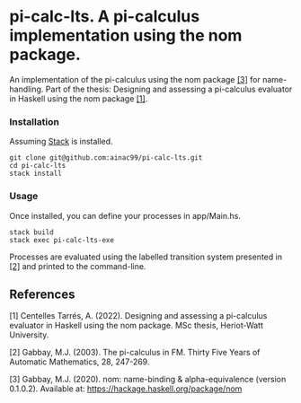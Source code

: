 # pi-calc-lts. A pi-calculus implementation using the nom package. 

An implementation of the pi-calculus using the nom package [[3]](#3) for name-handling.
Part of the thesis: Designing and assessing a pi-calculus evaluator in Haskell using the nom package [[1]](#1). 

### Installation
Assuming [Stack](https://www.haskellstack.org/) is installed.

    git clone git@github.com:ainac99/pi-calc-lts.git
    cd pi-calc-lts
    stack install

### Usage

Once installed, you can define your processes in app/Main.hs.

    stack build
    stack exec pi-calc-lts-exe

Processes are evaluated using the labelled transition system presented in [[2]](#2) and printed to the 
command-line.



## References
<a id="1">[1]</a> 
Centelles Tarrés, A. (2022). 
Designing and assessing a pi-calculus evaluator in Haskell using the nom package. 
MSc thesis, Heriot-Watt University.

<a id="2">[2]</a> 
Gabbay, M.J. (2003). 
The pi-calculus in FM. 
Thirty Five Years of Automatic Mathematics, 28, 247-269.

<a id="3">[3]</a> 
Gabbay, M.J. (2020). 
nom: name-binding & alpha-equivalence (version 0.1.0.2).
Available at: https://hackage.haskell.org/package/nom

